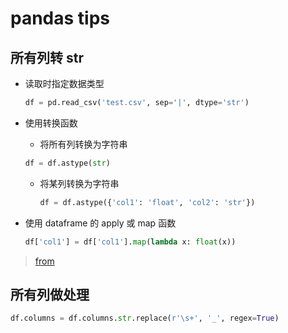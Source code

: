 # pandas tips

## 所有列转 str

- 读取时指定数据类型

  ```python
  df = pd.read_csv('test.csv', sep='|', dtype='str')
  ```

- 使用转换函数

  - 将所有列转换为字符串

  ```python
  df = df.astype(str)
  ```

  - 将某列转换为字符串

    ```python
    df = df.astype({'col1': 'float', 'col2': 'str'})
    ```

- 使用 dataframe 的 apply 或 map 函数

  ```python
  df['col1'] = df['col1'].map(lambda x: float(x))
  ```

> [from](https://blog.csdn.net/qq_34490873/article/details/81205523)

## 所有列做处理

```python
df.columns = df.columns.str.replace(r'\s+', '_', regex=True)
```
